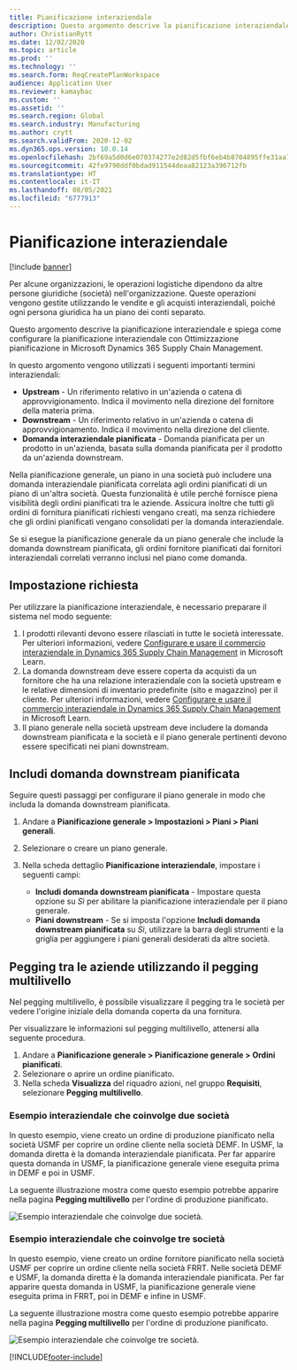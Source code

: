 ```yaml
---
title: Pianificazione interaziendale
description: Questo argomento descrive la pianificazione interaziendale e spiega come configurare la pianificazione interaziendale con Ottimizzazione pianificazione in Microsoft Dynamics 365 Supply Chain Management.
author: ChristianRytt
ms.date: 12/02/2020
ms.topic: article
ms.prod: ''
ms.technology: ''
ms.search.form: ReqCreatePlanWorkspace
audience: Application User
ms.reviewer: kamaybac
ms.custom: ''
ms.assetid: ''
ms.search.region: Global
ms.search.industry: Manufacturing
ms.author: crytt
ms.search.validFrom: 2020-12-02
ms.dyn365.ops.version: 10.0.14
ms.openlocfilehash: 2bf69a5d0d6e070374277e2d82d5fbf6eb4b8704895ffe31aa7e2d2d3546bb16
ms.sourcegitcommit: 42fe9790ddf0bdad911544deaa82123a396712fb
ms.translationtype: HT
ms.contentlocale: it-IT
ms.lasthandoff: 08/05/2021
ms.locfileid: "6777913"
---
```

# <a name="intercompany-planning"></a>Pianificazione interaziendale

[!include [banner](../../includes/banner.md)]

Per alcune organizzazioni, le operazioni logistiche dipendono da altre persone giuridiche (società) nell'organizzazione. Queste operazioni vengono gestite utilizzando le vendite e gli acquisti interaziendali, poiché ogni persona giuridica ha un piano dei conti separato.

Questo argomento descrive la pianificazione interaziendale e spiega come configurare la pianificazione interaziendale con Ottimizzazione pianificazione in Microsoft Dynamics 365 Supply Chain Management.

In questo argomento vengono utilizzati i seguenti importanti termini interaziendali:

- **Upstream** - Un riferimento relativo in un'azienda o catena di approvvigionamento. Indica il movimento nella direzione del fornitore della materia prima.
- **Downstream** - Un riferimento relativo in un'azienda o catena di approvvigionamento. Indica il movimento nella direzione del cliente.
- **Domanda interaziendale pianificata** - Domanda pianificata per un prodotto in un'azienda, basata sulla domanda pianificata per il prodotto da un'azienda downstream.

Nella pianificazione generale, un piano in una società può includere una domanda interaziendale pianificata correlata agli ordini pianificati di un piano di un'altra società. Questa funzionalità è utile perché fornisce piena visibilità degli ordini pianificati tra le aziende. Assicura inoltre che tutti gli ordini di fornitura pianificati richiesti vengano creati, ma senza richiedere che gli ordini pianificati vengano consolidati per la domanda interaziendale.

Se si esegue la pianificazione generale da un piano generale che include la domanda downstream pianificata, gli ordini fornitore pianificati dai fornitori interaziendali correlati verranno inclusi nel piano come domanda.

## <a name="required-setup"></a>Impostazione richiesta

Per utilizzare la pianificazione interaziendale, è necessario preparare il sistema nel modo seguente:

1. I prodotti rilevanti devono essere rilasciati in tutte le società interessate. Per ulteriori informazioni, vedere [Configurare e usare il commercio interaziendale in Dynamics 365 Supply Chain Management](/learn/modules/configure-use-intercompany-trade-dyn365-supply-chain-mgmt/) in Microsoft Learn.
1. La domanda downstream deve essere coperta da acquisti da un fornitore che ha una relazione interaziendale con la società upstream e le relative dimensioni di inventario predefinite (sito e magazzino) per il cliente. Per ulteriori informazioni, vedere [Configurare e usare il commercio interaziendale in Dynamics 365 Supply Chain Management](/learn/modules/configure-use-intercompany-trade-dyn365-supply-chain-mgmt/) in Microsoft Learn.
1. Il piano generale nella società upstream deve includere la domanda downstream pianificata e la società e il piano generale pertinenti devono essere specificati nei piani downstream.

## <a name="include-planned-downstream-demand"></a>Includi domanda downstream pianificata

Seguire questi passaggi per configurare il piano generale in modo che includa la domanda downstream pianificata.

1. Andare a **Pianificazione generale \> Impostazioni \> Piani \> Piani generali**.
1. Selezionare o creare un piano generale.
1. Nella scheda dettaglio **Pianificazione interaziendale**, impostare i seguenti campi:

    - **Includi domanda downstream pianificata** - Impostare questa opzione su *Sì* per abilitare la pianificazione interaziendale per il piano generale.
    - **Piani downstream** - Se si imposta l'opzione **Includi domanda downstream pianificata** su *Sì*, utilizzare la barra degli strumenti e la griglia per aggiungere i piani generali desiderati da altre società.

## <a name="peg-across-companies-by-using-multilevel-pegging"></a>Pegging tra le aziende utilizzando il pegging multilivello

Nel pegging multilivello, è possibile visualizzare il pegging tra le società per vedere l'origine iniziale della domanda coperta da una fornitura.

Per visualizzare le informazioni sul pegging multilivello, attenersi alla seguente procedura.

1. Andare a **Pianificazione generale \> Pianificazione generale \> Ordini pianificati**.
1. Selezionare o aprire un ordine pianificato.
1. Nella scheda **Visualizza** del riquadro azioni, nel gruppo **Requisiti**, selezionare **Pegging multilivello**.

### <a name="intercompany-example-that-involves-two-companies"></a>Esempio interaziendale che coinvolge due società

In questo esempio, viene creato un ordine di produzione pianificato nella società USMF per coprire un ordine cliente nella società DEMF. In USMF, la domanda diretta è la domanda interaziendale pianificata. Per far apparire questa domanda in USMF, la pianificazione generale viene eseguita prima in DEMF e poi in USMF.

La seguente illustrazione mostra come questo esempio potrebbe apparire nella pagina **Pegging multilivello** per l'ordine di produzione pianificato.

![Esempio interaziendale che coinvolge due società.](media/IntercompanyPlanning1.png)

### <a name="intercompany-example-that-involves-three-companies"></a>Esempio interaziendale che coinvolge tre società

In questo esempio, viene creato un ordine fornitore pianificato nella società USMF per coprire un ordine cliente nella società FRRT. Nelle società DEMF e USMF, la domanda diretta è la domanda interaziendale pianificata. Per far apparire questa domanda in USMF, la pianificazione generale viene eseguita prima in FRRT, poi in DEMF e infine in USMF.

La seguente illustrazione mostra come questo esempio potrebbe apparire nella pagina **Pegging multilivello** per l'ordine di produzione pianificato.

![Esempio interaziendale che coinvolge tre società.](media/IntercompanyPlanning2.png)


[!INCLUDE[footer-include](../../../includes/footer-banner.md)]